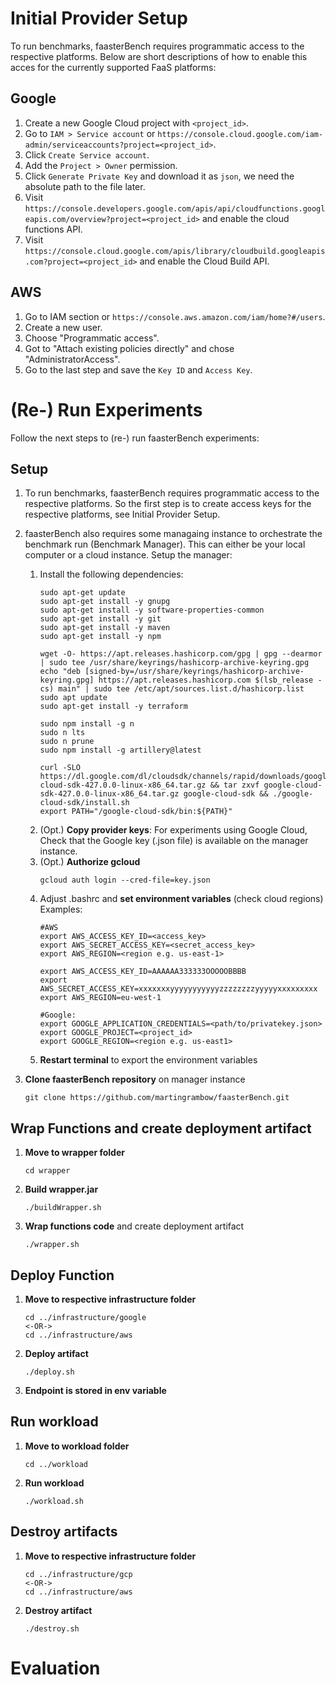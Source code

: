 # Initial Provider Setup

To run benchmarks, faasterBench requires programmatic access to the respective platforms. Below are short descriptions of how to enable this acces for the currently supported FaaS platforms:

## Google

1. Create a new Google Cloud project with `<project_id>`.
2. Go to `IAM > Service account` or `https://console.cloud.google.com/iam-admin/serviceaccounts?project=<project_id>`.
3. Click `Create Service account`.
4. Add the `Project > Owner` permission.
5. Click `Generate Private Key` and download it as `json`, we need the absolute path to the file later.
6. Visit `https://console.developers.google.com/apis/api/cloudfunctions.googleapis.com/overview?project=<project_id>` and enable the cloud functions API.
7. Visit `https://console.cloud.google.com/apis/library/cloudbuild.googleapis.com?project=<project_id>` and enable the Cloud Build API.

## AWS

1. Go to IAM section or `https://console.aws.amazon.com/iam/home?#/users`.
2. Create a new user.
3. Choose "Programmatic access".
4. Got to "Attach existing policies directly" and chose "AdministratorAccess".
5. Go to the last step and save the `Key ID` and `Access Key`.


# (Re-) Run Experiments

Follow the next steps to (re-) run faasterBench experiments:

## Setup

1. To run benchmarks, faasterBench requires programmatic access to the respective platforms. So the first step is to create access keys for the respective platforms, see Initial Provider Setup. 
2. faasterBench also requires some managaing instance to orchestrate the benchmark run (Benchmark Manager). This can either be your local computer or a cloud instance. Setup the manager:
	1. Install the following dependencies:
		```
		sudo apt-get update
		sudo apt-get install -y gnupg
		sudo apt-get install -y software-properties-common
		sudo apt-get install -y git
		sudo apt-get install -y maven
		sudo apt-get install -y npm
		
		wget -O- https://apt.releases.hashicorp.com/gpg | gpg --dearmor | sudo tee /usr/share/keyrings/hashicorp-archive-keyring.gpg
		echo "deb [signed-by=/usr/share/keyrings/hashicorp-archive-keyring.gpg] https://apt.releases.hashicorp.com $(lsb_release -cs) main" | sudo tee /etc/apt/sources.list.d/hashicorp.list
		sudo apt update
		sudo apt-get install -y terraform
		
		sudo npm install -g n
		sudo n lts
		sudo n prune
		sudo npm install -g artillery@latest
		
		curl -SLO https://dl.google.com/dl/cloudsdk/channels/rapid/downloads/google-cloud-sdk-427.0.0-linux-x86_64.tar.gz && tar zxvf google-cloud-sdk-427.0.0-linux-x86_64.tar.gz google-cloud-sdk && ./google-cloud-sdk/install.sh
		export PATH="/google-cloud-sdk/bin:${PATH}"
		```
	3. (Opt.) **Copy provider keys**: For experiments using Google Cloud, Check that the Google key (.json file) is available on the manager instance.
	4. (Opt.) **Authorize gcloud**
		```
		gcloud auth login --cred-file=key.json
		```
	4. Adjust .bashrc and **set environment variables** (check cloud regions)
		Examples:
		```
		#AWS
		export AWS_ACCESS_KEY_ID=<access_key>
		export AWS_SECRET_ACCESS_KEY=<secret_access_key>
		export AWS_REGION=<region e.g. us-east-1>
		
		export AWS_ACCESS_KEY_ID=AAAAAA333333OOOOOBBBB
		export AWS_SECRET_ACCESS_KEY=xxxxxxxyyyyyyyyyyyzzzzzzzzyyyyyxxxxxxxxx
		export AWS_REGION=eu-west-1
		
		#Google:
		export GOOGLE_APPLICATION_CREDENTIALS=<path/to/privatekey.json>
		export GOOGLE_PROJECT=<project_id>
		export GOOGLE_REGION=<region e.g. us-east1>		
		```
	5. **Restart terminal** to export the environment variables 

3. **Clone faasterBench repository** on manager instance
	```
	git clone https://github.com/martingrambow/faasterBench.git
	```

## Wrap Functions and create deployment artifact

1. **Move to wrapper folder**
	```
	cd wrapper
	```
2. **Build wrapper.jar**
	```
	./buildWrapper.sh	
	```

3. **Wrap functions code** and create deployment artifact 
	```
	./wrapper.sh
	```

## Deploy Function

1. **Move to respective infrastructure folder**
	```
	cd ../infrastructure/google
	<-OR->
	cd ../infrastructure/aws
	```
2. **Deploy artifact**
	```
	./deploy.sh
	```
3. **Endpoint is stored in env variable**

## Run workload
1. **Move to workload folder**
	```
	cd ../workload
	```
2. **Run workload**
	```
	./workload.sh
	```

## Destroy artifacts

1. **Move to respective infrastructure folder**
	```
	cd ../infrastructure/gcp
	<-OR->
	cd ../infrastructure/aws
	```
2. **Destroy artifact**
	```
	./destroy.sh
	```


# Evaluation
